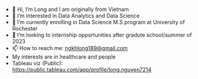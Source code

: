 - 👋 Hi, I’m Long and I am originally from Vietnam
- 👀 I’m interested in Data Analytics and Data Science
- 🌱 I’m currently enrolling in Data Science M.S program at University of Rochester
- 💞️ I’m looking to internship opportunities after gradute school/summer of 2023 
- 📫 How to reach me: ngkhlong189@gmail.com
- My interests are in healthcare and people
- Tableau viz (Public): https://public.tableau.com/app/profile/long.nguyen7214
<!---
khlong189/khlong189 is a ✨ special ✨ repository because its `README.md` (this file) appears on your GitHub profile.
You can click the Preview link to take a look at your changes.
--->
